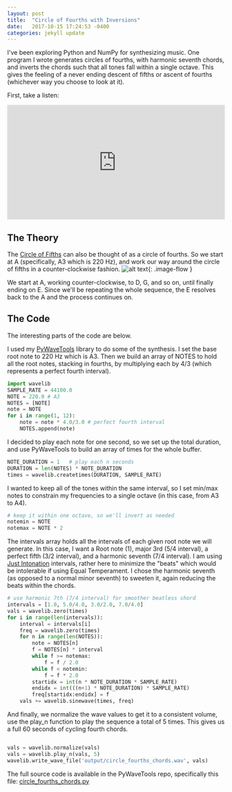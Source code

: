 ```yaml
---
layout: post
title:  "Circle of Fourths with Inversions"
date:   2017-10-15 17:24:53 -0400
categories: jekyll update
---
```


<style type="text/css">
.image-flow {
  display: block;
  margin-left: auto;
  margin-right: auto;
  /* max-width: 50%; */
  float: left;
}
</style>

I've been exploring Python and NumPy for synthesizing music.  One program I wrote generates circles of fourths, with harmonic seventh chords, and inverts the chords such that all tones fall within a single octave.  This gives the feeling of a never ending descent of fifths or ascent of fourths (whichever way you choose to look at it).

First, take a listen:

<iframe width="100%" height="265" src="https://clyp.it/wz42dsgb/widget" frameborder="0"></iframe>

## The Theory

The [Circle of Fifths](https://en.wikipedia.org/wiki/Circle_of_fifths) can also be thought of as a circle of fourths.  So we start at A (specifically, A3 which is 220 Hz), and work our way around the circle of fifths in a counter-clockwise fashion.
![alt text](https://upload.wikimedia.org/wikipedia/commons/thumb/3/33/Circle_of_fifths_deluxe_4.svg/400px-Circle_of_fifths_deluxe_4.svg.png "Circle of Fifths"){: .image-flow }

We start at A, working counter-clockwise, to D, G, and so on, until finally ending on E.  Since we'll be repeating the whole sequence, the E resolves back to the A and the process continues on.

## The Code

The interesting parts of the code are below.  

I used my [PyWaveTools](https://github.com/randbrown/PyWaveTools) library to do some of the synthesis. I set the base root note to 220 Hz which is A3.  Then we build an array of NOTES to hold all the root notes, stacking in fourths, by multiplying each by 4/3 (which represents a perfect fourth interval).


```python
import wavelib
SAMPLE_RATE = 44100.0
NOTE = 220.0 # A3
NOTES = [NOTE]
note = NOTE
for i in range(1, 12):
    note = note * 4.0/3.0 # perfect fourth interval
    NOTES.append(note)
```

I decided to play each note for one second, so we set up the total duration, and use PyWaveTools to build an array of times for the whole buffer.

```python
NOTE_DURATION = 1   # play each n seconds
DURATION = len(NOTES) * NOTE_DURATION
times = wavelib.createtimes(DURATION, SAMPLE_RATE)
```

I wanted to keep all of the tones within the same interval, so I set min/max notes to constrain my frequencies to a single octave (in this case, from A3 to A4).

```python
# keep it within one octave, so we'll invert as needed
notemin = NOTE
notemax = NOTE * 2
```

The intervals array holds all the intervals of each given root note we will generate. In this case, I want a Root note (1), major 3rd (5/4 interval), a perfect fifth (3/2 interval), and a harmonic seventh (7/4 interval).  I am using [Just Intonation](https://en.wikipedia.org/wiki/Just_intonation) intervals, rather here to minimize the "beats" which would be intolerable if using Equal Temperament.  I chose the harmonic seventh (as opposed to a normal minor seventh) to sweeten it, again reducing the beats within the chords.

```python
# use harmonic 7th (7/4 interval) for smoother beatless chord
intervals = [1.0, 5.0/4.0, 3.0/2.0, 7.0/4.0]
vals = wavelib.zero(times)
for i in range(len(intervals)):
    interval = intervals[i]
    freq = wavelib.zero(times)
    for n in range(len(NOTES)):
        note = NOTES[n]
        f = NOTES[n] * interval
        while f >= notemax:
            f = f / 2.0
        while f < notemin:
            f = f * 2.0
        startidx = int(n * NOTE_DURATION * SAMPLE_RATE)
        endidx = int(((n+1) * NOTE_DURATION) * SAMPLE_RATE)
        freq[startidx:endidx] = f
    vals += wavelib.sinewave(times, freq)
```

And finally, we normalize the wave values to get it to a consistent volume, use the play_n function to play the sequence a total of 5 times.  This gives us a full 60 seconds of cycling fourth chords.  

```python

vals = wavelib.normalize(vals)
vals = wavelib.play_n(vals, 5)
wavelib.write_wave_file('output/circle_fourths_chords.wav', vals)
```

The full source code is available in the PyWaveTools repo, specifically this file: [circle_fourths_chords.py](https://github.com/randbrown/PyWaveTools/blob/master/circle_fourths_chords.py)
